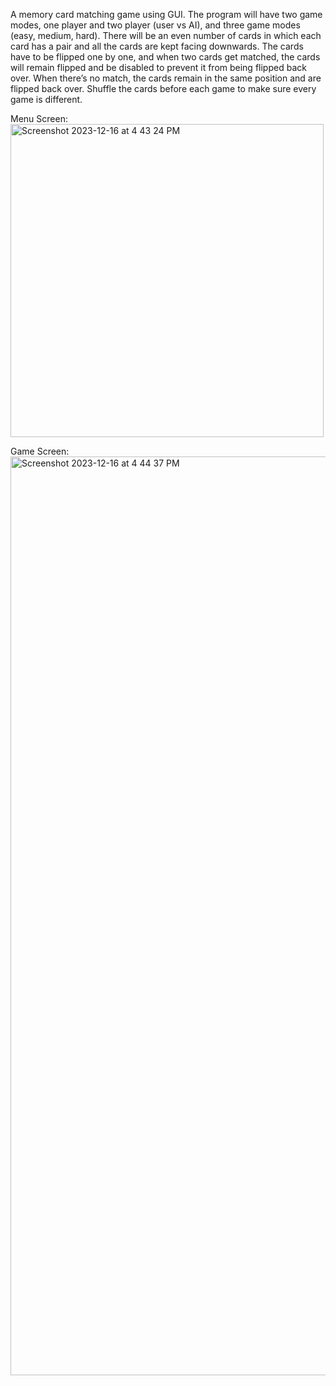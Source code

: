 A memory card matching game using GUI. The program will have two game modes, one player and two player (user vs AI), and three game modes (easy, medium, hard). 
There will be an even number of cards in which each card has a pair and all the cards are kept facing downwards. The cards have to be flipped one by one, and 
when two cards get matched, the cards will remain flipped and be disabled to prevent it from being flipped back over. When there’s no match, the cards remain in 
the same position and are flipped back over. Shuffle the cards before each game to make sure every game is different. 

Menu Screen: 
<img width="501" alt="Screenshot 2023-12-16 at 4 43 24 PM" src="https://github.com/leaane/Memory-Matching-Game/assets/144187222/2a9813d8-8bbd-4428-8783-e779eb620840">

Game Screen:
<img width="1470" alt="Screenshot 2023-12-16 at 4 44 37 PM" src="https://github.com/leaane/Memory-Matching-Game/assets/144187222/2bf7c9ed-4439-4fdb-9cc9-a007a68b9730">
